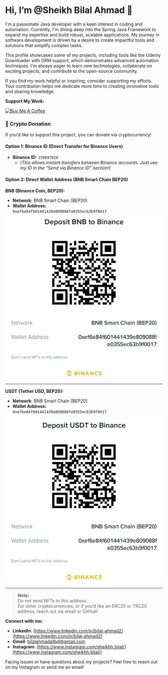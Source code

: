 # Hi, I’m @Sheikh Bilal Ahmad 👋

I'm a passionate Java developer with a keen interest in coding and automation. Currently, I'm diving deep into the Spring Java Framework to expand my expertise and build robust, scalable applications. My journey in software development is driven by a desire to create impactful tools and solutions that simplify complex tasks.

This profile showcases some of my projects, including tools like the Udemy Downloader with DRM support, which demonstrates advanced automation techniques. I'm always eager to learn new technologies, collaborate on exciting projects, and contribute to the open-source community.

If you find my work helpful or inspiring, consider supporting my efforts. Your contribution helps me dedicate more time to creating innovative tools and sharing knowledge.

**Support My Work:**

<a href="https://buymeacoffee.com/bilalsheikh" target="_blank"> <img src="https://img.shields.io/badge/Buy%20Me%20A%20Coffee-FFDD00?style=for-the-badge&logo=buy-me-a-coffee&logoColor=black" alt="Buy Me A Coffee"> </a>

### 💸 Crypto Donation

If you’d like to support this project, you can donate via cryptocurrency!

#### **Option 1: Binance ID (Direct Transfer for Binance Users)**
- **Binance ID:** `150697028`
  - *(This allows instant transfers between Binance accounts. Just use my ID in the “Send via Binance ID” section!)*

#### **Option 2: Direct Wallet Address (BNB Smart Chain BEP20)**

**BNB (Binance Coin, BEP20):**  
- **Network:** BNB Smart Chain (BEP20)  
- **Wallet Address:**  
  `0xef6e84f601441439e809088fe0355ec63b9f0017`

![BNB Wallet QR code](BNB.jpg)

---

**USDT (Tether USD, BEP20):**  
- **Network:** BNB Smart Chain (BEP20)  
- **Wallet Address:**  
  `0xef6e84f601441439e809088fe0355ec63b9f0017`

![USDT Wallet QR code](USDT.jpg)

---

> **Note:**  
> Do not send NFTs to this address.  
> For other cryptocurrencies, or if you’d like an ERC20 or TRC20 address, reach out via email or GitHub!


**Connect with me:**
*   **LinkedIn**: [https://www.linkedin.com/in/bilal-ahmad2](https://www.linkedin.com/in/bilal-ahmad2)
*   **Gmail**: [bilalahmadallbd@gmail.com](mailto:bilalahmadallbd@gmail.com)
*   **Instagram**: [https://www.instagram.com/sheikhh.bilal/](https://www.instagram.com/sheikhh.bilal/)

Facing issues or have questions about my projects? Feel free to reach out on my Instagram or send me an email!
